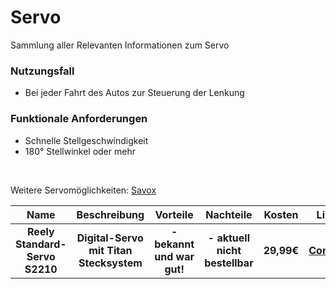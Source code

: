 # Servo
Sammlung aller Relevanten Informationen zum Servo


### Nutzungsfall
- Bei jeder Fahrt des Autos zur Steuerung der Lenkung

### Funktionale Anforderungen
- Schnelle Stellgeschwindigkeit
- 180° Stellwinkel oder mehr

<br>

Weitere Servomöglichkeiten: [Savox](https://www.savox-shop.com/de/servos/savox/savox-servo/)

| Name | Beschreibung | Vorteile | Nachteile | Kosten | Link | 
| :--: | :----------: | :------: | :-------: | :----: | :--: |
| **Reely Standard-Servo S2210** | **Digital-Servo mit Titan Stecksystem** | **- bekannt und war gut!** | **- aktuell nicht bestellbar** | **29,99€** | **[Conrad](https://www.conrad.de/de/p/reely-standard-servo-s2210-tg-digital-servo-getriebe-material-titan-stecksystem-jr-1590236.html?refresh=true)** | 